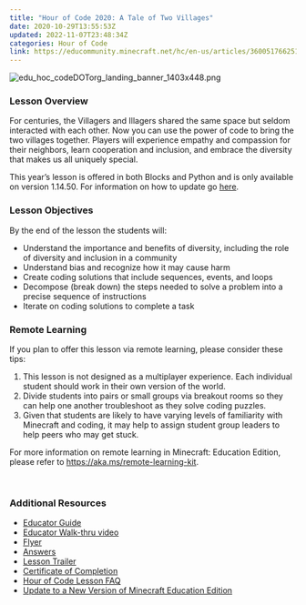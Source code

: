 ```yaml
---
title: "Hour of Code 2020: A Tale of Two Villages"
date: 2020-10-29T13:55:53Z
updated: 2022-11-07T23:48:34Z
categories: Hour of Code
link: https://educommunity.minecraft.net/hc/en-us/articles/360051766251-Hour-of-Code-2020-A-Tale-of-Two-Villages
---
```


![edu_hoc_codeDOTorg_landing_banner_1403x448.png](https://educommunity.minecraft.net/hc/article_attachments/360074545352/edu_hoc_codeDOTorg_landing_banner_1403x448.png)

### Lesson Overview

For centuries, the Villagers and Illagers shared the same space but seldom interacted with each other. Now you can use the power of code to bring the two villages together. Players will experience empathy and compassion for their neighbors, learn cooperation and inclusion, and embrace the diversity that makes us all uniquely special.

This year’s lesson is offered in both Blocks and Python and is only available on version 1.14.50. For information on how to update go [here](https://aka.ms/MEEUpdateFAQ).

### Lesson Objectives

By the end of the lesson the students will:

- Understand the importance and benefits of diversity, including the role of diversity and inclusion in a community
- Understand bias and recognize how it may cause harm
- Create coding solutions that include sequences, events, and loops
- Decompose (break down) the steps needed to solve a problem into a precise sequence of instructions
- Iterate on coding solutions to complete a task

### Remote Learning

If you plan to offer this lesson via remote learning, please consider these tips:

1.  This lesson is not designed as a multiplayer experience. Each individual student should work in their own version of the world.
2.  Divide students into pairs or small groups via breakout rooms so they can help one another troubleshoot as they solve coding puzzles.
3.  Given that students are likely to have varying levels of familiarity with Minecraft and coding, it may help to assign student group leaders to help peers who may get stuck.

For more information on remote learning in Minecraft: Education Edition, please refer to <https://aka.ms/remote-learning-kit>.

 

### Additional Resources

- [Educator Guide](https://aka.ms/HoCEducatorGuide2020)
- [Educator Walk-thru video](https://aka.ms/HOCWalkThru2020)
- [Flyer](https://aka.ms/HOCFlyer2020-Web)
- [Answers](https://aka.ms/HoCAnswers2020)
- [Lesson Trailer](https://aka.ms/HOCTrailer2020)
- [Certificate of Completion](https://aka.ms/HOCCertificate2020)
- [Hour of Code Lesson FAQ](http://aka.ms/HOCFAQ2020)
- [Update to a New Version of Minecraft Education Edition](https://aka.ms/MEEUpdate)
